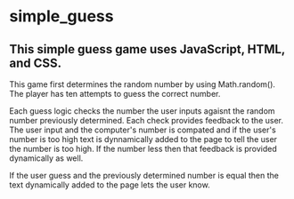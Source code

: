 # simple_guess


## This simple guess game uses JavaScript, HTML, and CSS.


This game first determines the random number by using Math.random(). The player has ten attempts to guess the correct number. 

Each guess logic checks the number the user inputs agaisnt the random number previously determined. Each check provides feedback to the user. The user input and the computer's number is compated and if the user's number is too high text is dynnamically added to the page to tell the user the number is too high. If the number less then that feedback is provided dynamically as well.

If the user guess and the previously determined number is equal then the text dynamically added to the page lets the user know. 
